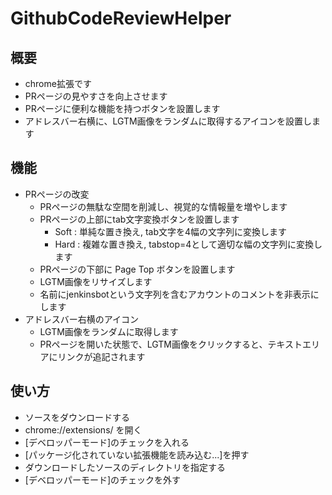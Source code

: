 # GithubCodeReviewHelper

## 概要

* chrome拡張です
* PRページの見やすさを向上させます
* PRページに便利な機能を持つボタンを設置します
* アドレスバー右横に、LGTM画像をランダムに取得するアイコンを設置します

## 機能

* PRページの改変
  * PRページの無駄な空間を削減し、視覚的な情報量を増やします
  * PRページの上部にtab文字変換ボタンを設置します
    * Soft : 単純な置き換え, tab文字を4幅の文字列に変換します
    * Hard : 複雑な置き換え, tabstop=4として適切な幅の文字列に変換します
  * PRページの下部に Page Top ボタンを設置します
  * LGTM画像をリサイズします
  * 名前にjenkinsbotという文字列を含むアカウントのコメントを非表示にします
* アドレスバー右横のアイコン
  * LGTM画像をランダムに取得します
  * PRページを開いた状態で、LGTM画像をクリックすると、テキストエリアにリンクが追記されます

## 使い方

* ソースをダウンロードする
* chrome://extensions/ を開く
* [デベロッパーモード]のチェックを入れる
* [パッケージ化されていない拡張機能を読み込む...]を押す
* ダウンロードしたソースのディレクトリを指定する
* [デベロッパーモード]のチェックを外す
